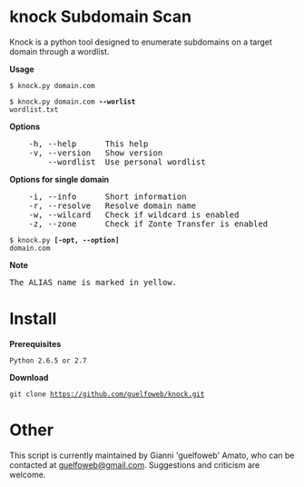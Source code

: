 knock Subdomain Scan
====================

Knock is a python tool designed to enumerate subdomains on a target domain through a wordlist.

**Usage**

<code>$ knock.py domain.com</code>

<code>$ knock.py domain.com **--worlist** wordlist.txt</code>

**Options**

<pre>
	-h, --help      This help
	-v, --version   Show version
	    --wordlist  Use personal wordlist
</pre>

**Options for single domain**

<pre>
	-i, --info      Short information
	-r, --resolve   Resolve domain name
	-w, --wilcard   Check if wildcard is enabled
	-z, --zone      Check if Zonte Transfer is enabled
</pre>

<code>$ knock.py **[-opt, --option]** domain.com</code>

**Note**

<pre>
The ALIAS name is marked in yellow.
</pre>

Install
=======
**Prerequisites**

<code>Python 2.6.5 or 2.7</code>

**Download**

<code>git clone https://github.com/guelfoweb/knock.git</code>

Other
=====

This script is currently maintained by Gianni 'guelfoweb' Amato, who can be contacted at guelfoweb@gmail.com. Suggestions and criticism are welcome.
